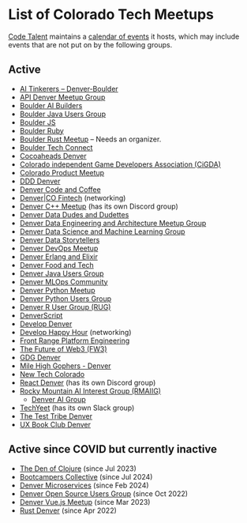 # List of Colorado Tech Meetups

[Code Talent](https://www.code-talent.com/) maintains a [calendar of events](https://www.code-talent.com/event-calendar) it hosts, which may include events that are not put on by the following groups.

## Active

- [AI Tinkerers – Denver-Boulder](https://denver-boulder.aitinkerers.org/)
- [API Denver Meetup Group](https://www.meetup.com/denver-apis-meetup-group/)
- [Boulder AI Builders](https://www.boulderaibuilders.org)
- [Boulder Java Users Group](https://www.meetup.com/boulderjavausersgroup/)
- [Boulder JS](https://www.meetup.com/boulder-js/)
- [Boulder Ruby](https://lu.ma/boulder-ruby)
- [Boulder Rust Meetup](https://www.meetup.com/boulder-rust-meetup/) – Needs an organizer.
- [Boulder Tech Connect](https://www.meetup.com/boulder-tech-connect/)
- [Cocoaheads Denver](https://www.meetup.com/cocoaheadsdenver/)
- [Colorado independent Game Developers Association (CiGDA)](https://www.meetup.com/mycigda/)
- [Colorado Product Meetup](https://www.meetup.com/colorado-product/)
- [DDD Denver](https://www.meetup.com/ddd-denver/)
- [Denver Code and Coffee](https://www.meetup.com/denver-code-coffee/)
- [Denver|CO Fintech](https://meetup.com/denver-co-fintech/) (networking)
- [Denver C++ Meetup](https://www.meetup.com/north-denver-metro-c-meetup/) (has its own Discord group)
- [Denver Data Dudes and Dudettes](https://www.meetup.com/denver-data-dudes-dudettes/)
- [Denver Data Engineering and Architecture Meetup Group](https://www.meetup.com/denver-data-engineering-meetup-group/)
- [Denver Data Science and Machine Learning Group](https://www.meetup.com/denverml/)
- [Denver Data Storytellers](https://www.meetup.com/denver-data-storytellers/)
- [Denver DevOps Meetup](https://www.meetup.com/denverdevops/)
- [Denver Erlang and Elixir](https://www.meetup.com/denver-erlang-elixir/)
- [Denver Food and Tech](https://www.meetup.com/denverfoodandtech/)
- [Denver Java Users Group](https://www.meetup.com/denverjavausersgroup/)
- [Denver MLOps Community](https://www.meetup.com/denver-mlops-community/)
- [Denver Python Meetup](https://meetup.com/denver-python-meetup/)
- [Denver Python Users Group](https://www.meetup.com/denverpython/)
- [Denver R User Group (RUG)](https://www.meetup.com/DenverRUG/)
- [DenverScript](https://www.meetup.com/denverscript/)
- [Develop Denver](https://www.meetup.com/develop-denver/)
- [Develop Happy Hour](https://www.meetup.com/develop-happy-hour/) (networking)
- [Front Range Platform Engineering](https://www.meetup.com/front-range-platform-engineering/)
- [The Future of Web3 (FW3)](https://lu.ma/fw3)
- [GDG Denver](https://www.meetup.com/gdg-denver/)
- [Mile High Gophers - Denver](https://meetup.com/denver-go-language-user-group/)
- [New Tech Colorado](https://www.meetup.com/bdnewtech/)
- [React Denver](https://reactdenver.com/) (has its own Discord group)
- [Rocky Mountain AI Interest Group (RMAIIG)](https://www.meetup.com/rmaiig/)
  - [Denver AI Group](https://www.meetup.com/denverai/)
- [TechYeet](https://www.meetup.com/techyeet/) (has its own Slack group)
- [The Test Tribe Denver](https://www.meetup.com/the-test-tribe-denver/)
- [UX Book Club Denver](https://www.meetup.com/uxbc-denver/)

## Active since COVID but currently inactive

- [The Den of Clojure](https://www.meetup.com/denofclojure/) (since Jul 2023)
- [Bootcampers Collective](https://www.meetup.com/Bootcampers-Collective/) (since Jul 2024)
- [Denver Microservices](https://www.meetup.com/DenverMicroservices/) (since Feb 2024)
- [Denver Open Source Users Group](https://www.meetup.com/DOSUG1/) (since Oct 2022)
- [Denver Vue.js Meetup](https://www.meetup.com/denver-vue-js-meetup/) (since Mar 2023)
- [Rust Denver](https://www.meetup.com/rust-boulder-denver/) (since Apr 2022)
